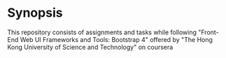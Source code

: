 # Synopsis
This repository consists of assignments and tasks while following "Front-End Web UI Frameworks and Tools: Bootstrap 4" offered by "The Hong Kong University of Science and Technology" on coursera
